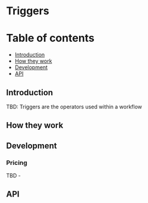 # Triggers

# Table of contents
* [Introduction](#introduction)
* [How they work](#howtheywork)
* [Development](#development)
* [API](#api)

## Introduction
TBD: Triggers are the operators used within a workflow

## How they work

## Development

### Pricing
TBD - 

## API 
